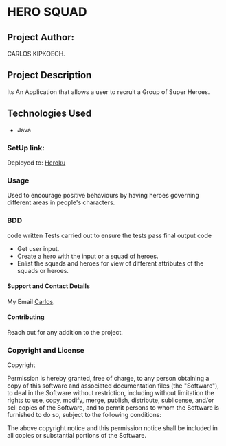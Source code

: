 # HERO SQUAD

## Project Author:
CARLOS KIPKOECH.

## Project Description
Its An Application that allows a user to recruit a Group of Super Heroes.

## Technologies Used
* Java
### SetUp link:
Deployed to: [Heroku](https://heroku9.herokuapp.com/)

### Usage
Used to encourage positive behaviours by having heroes governing different areas in people's characters.

### BDD
code written
Tests carried out to ensure the tests pass
final output code
* Get user input.
* Create a hero with the input or a squad of heroes.
* Enlist the squads and heroes for view of different attributes of the squads or heroes.

#### Support and Contact Details
My Email [Carlos](carlos598798@gmail.com).

#### Contributing
Reach out for any addition to the project.

### Copyright and License
Copyright 

Permission is hereby granted, free of charge, to any person obtaining a copy of this software and associated documentation files (the "Software"), to deal in the Software without restriction, including without limitation the rights to use, copy, modify, merge, publish, distribute, sublicense, and/or sell copies of the Software, and to permit persons to whom the Software is furnished to do so, subject to the following conditions:

The above copyright notice and this permission notice shall be included in all copies or substantial portions of the Software.
